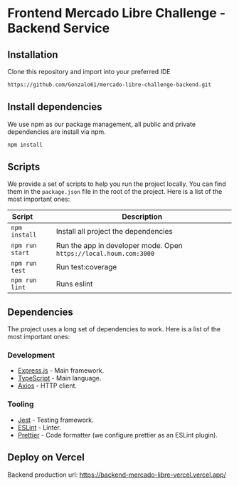 # Frontend Mercado Libre Challenge - Backend Service

## Installation

Clone this repository and import into your preferred IDE

```bash
https://github.com/Gonzalo61/mercado-libre-challenge-backend.git
```
## Install dependencies

We use npm as our package management, all public and private dependencies are install via npm.

```bash
npm install
```

## Scripts
We provide a set of scripts to help you run the project locally. You can find them in the `package.json` file in the root of the project. Here is a list of the most important ones:

| Script &nbsp; &nbsp; &nbsp; &nbsp;| Description|
|---|---|
|`npm install`| Install all project the dependencies |
|`npm run start` |Run the app in developer mode. Open `https://local.houm.com:3000`|
| `npm run test` | Run test:coverage |
| `npm run lint` | Runs eslint |

## Dependencies
The project uses a long set of dependencies to work. Here is a list of the most important ones:

### Development
* [Express.js](https://expressjs.com/es/) - Main framework.
* [TypeScript](https://www.typescriptlang.org/) - Main language.
* [Axios](https://axios-http.com/es/docs/intro) - HTTP client.

### Tooling
* [Jest](https://jestjs.io/) - Testing framework.
* [ESLint](https://eslint.org/) - Linter.
* [Prettier](https://prettier.io/) - Code formatter (we configure prettier as an ESLint plugin).


## Deploy on Vercel
Backend production url: https://backend-mercado-libre-vercel.vercel.app/

